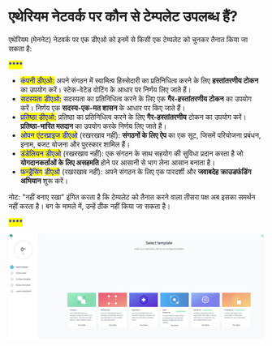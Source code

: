 # एथेरियम नेटवर्क पर कौन से टेम्पलेट उपलब्ध हैं?

एथेरियम (मेननेट) नेटवर्क पर एक डीएओ को इनमें से किसी एक टेम्पलेट को चुनकर तैनात किया जा सकता है:

<mark style="color:blue;">****</mark>

* <mark style="color:blue;">कंपनी डीएओ:</mark> अपने संगठन में स्वामित्व हिस्सेदारी का प्रतिनिधित्व करने के लिए **हस्तांतरणीय टोकन** का उपयोग करें। स्टेक-वेटेड वोटिंग के आधार पर निर्णय लिए जाते हैं।
* <mark style="color:blue;">सदस्यता डीएओ:</mark> सदस्यता का प्रतिनिधित्व करने के लिए एक **गैर-हस्तांतरणीय टोकन** का उपयोग करें। निर्णय एक **सदस्य-एक-मत शासन** के आधार पर किए जाते हैं।
* <mark style="color:blue;">प्रतिष्ठा डीएओ:</mark> प्रतिष्ठा का प्रतिनिधित्व करने के लिए **गैर-हस्तांतरणीय** टोकन का उपयोग करें। **प्रतिष्ठा-भारित मतदान** का उपयोग करके निर्णय लिए जाते हैं।
* <mark style="color:blue;">ओपन एंटरप्राइज डीएओ</mark> (रखरखाव नहीं): **संगठनों के लिए ऐप** का एक सूट, जिसमें परियोजना प्रबंधन, इनाम, बजट योजना और पुरस्कार शामिल हैं।
* <mark style="color:blue;">डंडेलियन डीएओ</mark> (रखरखाव नहीं): एक संगठन के साथ सहयोग की सुविधा प्रदान करता है जो **योगदानकर्ताओं के लिए असहमति** होने पर आसानी से भाग लेना आसान बनाता है।
* <mark style="color:blue;">फन्ड्रैसिंग</mark> <mark style="color:blue;">डीएओ</mark> (रखरखाव नहीं): अपने संगठन के लिए एक पारदर्शी और **जवाबदेह क्राउडफंडिंग अभियान** शुरू करें।

नोट: "नहीं बनाए रखा" इंगित करता है कि टेम्पलेट को तैनात करने वाला तीसरा पक्ष अब इसका समर्थन नहीं करता है। बग के मामले में, उन्हें ठीक नहीं किया जा सकता है।

<mark style="color:blue;">****</mark>



![](<../../../.gitbook/assets/Schermata 2022-02-03 alle 11.46.50.png>)
